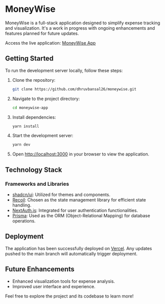 # MoneyWise

MoneyWise is a full-stack application designed to simplify expense tracking and visualization. It's a work in progress with ongoing enhancements and features planned for future updates.

Access the live application: [MoneyWise App](https://www.moneywiseapp.online/)

## Getting Started

To run the development server locally, follow these steps:

1. Clone the repository:

   ```bash
   git clone https://github.com/dhruvbansal26/moneywise.git
   ```

2. Navigate to the project directory:

   ```bash
   cd moneywise-app
   ```

3. Install dependencies:

   ```bash
   yarn install
   ```

4. Start the development server:

   ```bash
   yarn dev
   ```

5. Open [http://localhost:3000](http://localhost:3000) in your browser to view the application.

## Technology Stack

### Frameworks and Libraries

- [shadcn/ui](https://ui.shadcn.com/): Utilized for themes and components.
- [Recoil](https://recoiljs.org/): Chosen as the state management library for efficient state handling.
- [NextAuth.js](https://next-auth.js.org/): Integrated for user authentication functionalities.
- [Prisma](https://www.prisma.io/): Used as the ORM (Object-Relational Mapping) for database operations.

## Deployment

The application has been successfully deployed on [Vercel](https://vercel.com/). Any updates pushed to the main branch will automatically trigger deployment.

## Future Enhancements

- Enhanced visualization tools for expense analysis.
- Improved user interface and experience.

Feel free to explore the project and its codebase to learn more!
